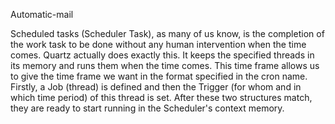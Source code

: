 Automatic-mail

Scheduled tasks (Scheduler Task), as many of us know, is the completion of the work task to be done without any human intervention when the time comes.
Quartz actually does exactly this. It keeps the specified threads in its memory and runs them when the time comes. This time frame allows us to give the time frame we want in the format specified in the cron name.
Firstly, a Job (thread) is defined and then the Trigger (for whom and in which time period) of this thread is set. After these two structures match, they are ready to start running in the Scheduler's context memory.

 
